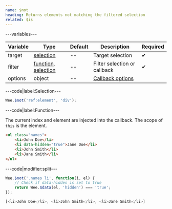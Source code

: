 ```yaml
---
name: $not
heading: Returns elements not matching the filtered selection
related: $is
---
```


---variables---

| Variable | Type | Default | Description | Required |
| -- | -- | -- | -- | -- |
| target | [selection](/script#selection) | -- | Target selection | ✔ |
| filter | [function](/script/#functions), [selection](/script#selection) | -- | Filter selection or callback | ✔ |
| options | object | -- | [Callback options](/script/#functions) ||

---code|label:Selection---

```javascript
Wee.$not('ref:element', 'div');
```

---code|label:Function---

The current index and element are injected into the callback. The scope of `this` is the element.

```html
<ul class="names">
	<li>John Doe</li>
	<li data-hidden="true">Jane Doe</li>
	<li>John Smith</li>
	<li>Jane Smith</li>
</ul>
```

---code|modifier:split---

```javascript
Wee.$not('.names li', function(i, el) {
	// Check if data-hidden is set to true
	return Wee.$data(el, 'hidden') === 'true';
});
```

```javascript
[<li>John Doe</li>, <li>John Smith</li>, <li>Jane Smith</li>]
```